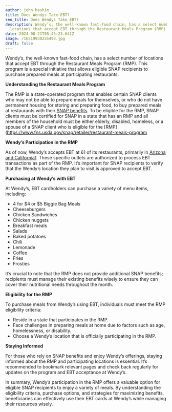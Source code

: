 ```yaml
---
author: john hashim
title: Does Wendys Take EBT?
seo_title: Does Wendys Take EBT?
description: Wendy’s, the well-known fast-food chain, has a select number of
  locations that accept EBT through the Restaurant Meals Program (RMP).
date: 2024-08-21T05:45:23.641Z
image: /16519930255493.jpg
draft: false
---
```

Wendy’s, the well-known fast-food chain, has a select number of locations that accept EBT through the Restaurant Meals Program (RMP). This program is a special initiative that allows eligible SNAP recipients to purchase prepared meals at participating restaurants.

**Understanding the Restaurant Meals Program**

The RMP is a state-operated program that enables certain SNAP clients who may not be able to prepare meals for themselves, or who do not have permanent housing for storing and preparing food, to buy prepared meals at restaurants with their [SNAP benefits](https://www.fns.usda.gov/snap/retailer/restaurant-meals-program). To be eligible for the RMP, SNAP clients must be certified for SNAP in a state that has an RMP and all members of the household must be either elderly, disabled, homeless, or a spouse of a SNAP client who is eligible for the [RMP](https://www.fns.usda.gov/snap/retailer/restaurant-meals-program

**Wendy’s Participation in the RMP**

As of now, Wendy’s accepts EBT at 61 of its restaurants, primarily in [Arizona and California](https://www.fns.usda.gov/snap/retailer/restaurant-meals-program)[1](https://www.fns.usda.gov/snap/retailer/restaurant-meals-program). These specific outlets are authorized to process EBT transactions as part of the RMP. It’s important for SNAP recipients to verify that the Wendy’s location they plan to visit is approved to accept EBT.

**Purchasing at Wendy’s with EBT**

At Wendy’s, EBT cardholders can purchase a variety of menu items, including:

* 4 for $4 or $5 Biggie Bag Meals
* Cheeseburgers
* Chicken Sandwiches
* Chicken nuggets
* Breakfast meals
* Salads
* Baked potatoes
* Chili
* Lemonade
* Coffee
* Fries
* Frosties

It’s crucial to note that the RMP does not provide additional SNAP benefits; recipients must manage their existing benefits wisely to ensure they can cover their nutritional needs throughout the month.

**Eligibility for the RMP**

To purchase meals from Wendy’s using EBT, individuals must meet the RMP eligibility criteria:

* Reside in a state that participates in the RMP.
* Face challenges in preparing meals at home due to factors such as age, homelessness, or disability.
* Choose a Wendy’s location that is officially participating in the RMP.

**Staying Informed**

For those who rely on SNAP benefits and enjoy Wendy’s offerings, staying informed about the RMP and participating locations is essential. It’s recommended to bookmark relevant pages and check back regularly for updates on the program and EBT acceptance at Wendy’s.

In summary, Wendy’s participation in the RMP offers a valuable option for eligible SNAP recipients to enjoy a variety of meals. By understanding the eligibility criteria, purchase options, and strategies for maximizing benefits, beneficiaries can effectively use their EBT cards at Wendy’s while managing their resources wisely.